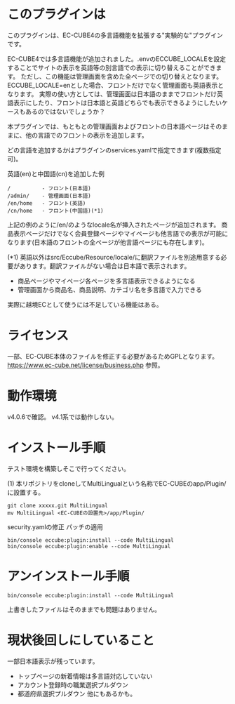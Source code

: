 # このプラグインは

このプラグインは、EC-CUBE4の多言語機能を拡張する"実験的な"プラグインです。

EC-CUBE4では多言語機能が追加されました。.envのECCUBE_LOCALEを設定することでサイトの表示を英語等の別言語での表示に切り替えることができます。
ただし、この機能は管理画面を含めた全ページでの切り替えとなります。ECCUBE_LOCALE=enとした場合、フロントだけでなく管理画面も英語表示となります。
実際の使い方としては、管理画面は日本語のままでフロントだけ英語表示にしたり、フロントは日本語と英語どちらでも表示できるようにしたいケースもあるのではないでしょうか？

本プラグインでは、もともとの管理画面およびフロントの日本語ページはそのままに、他の言語でのフロントの表示を追加します。

どの言語を追加するかはプラグインのservices.yamlで指定できます(複数指定可)。

英語(en)と中国語(cn)を追加した例

    /          - フロント(日本語)
    /admin/    - 管理画面(日本語)
    /en/home   - フロント(英語)
    /cn/home   - フロント(中国語)(*1)

上記の例のように/en/のようなlocale名が挿入されたページが追加されます。
商品表示ページだけでなく会員登録ページやマイページも他言語での表示が可能になります(日本語のフロントの全ページが他言語ページにも存在します)。

(*1) 英語以外はsrc/Eccube/Resource/locale/に翻訳ファイルを別途用意する必要があります。翻訳ファイルがない場合は日本語で表示されます。


- 商品ページやマイページ各ページを多言語表示できるようになる
- 管理画面から商品名、商品説明、カテゴリ名を多言語で入力できる

実際に越境ECとして使うには不足している機能はある。

# ライセンス

一部、EC-CUBE本体のファイルを修正する必要があるためGPLとなります。<br />
https://www.ec-cube.net/license/business.php 参照。

# 動作環境

v4.0.6で確認。
v4.1系では動作しない。

# インストール手順

テスト環境を構築しそこで行ってください。

(1) 本リポジトリをcloneしてMultiLingualという名称でEC-CUBEのapp/Plugin/に設置する。

    git clone xxxxx.git MultiLingual
    mv MultiLingual <EC-CUBEの設置先>/app/Plugin/

security.yamlの修正
パッチの適用

    bin/console eccube:plugin:install --code MultiLingual
    bin/console eccube:plugin:enable --code MultiLingual

# アンインストール手順

    bin/console eccube:plugin:install --code MultiLingual

上書きしたファイルはそのままでも問題はありません。


# 現状後回しにしていること

一部日本語表示が残っています。
- トップページの新着情報は多言語対応していない
- アカウント登録時の職業選択プルダウン
- 都道府県選択プルダウン
他にもあるかも。

